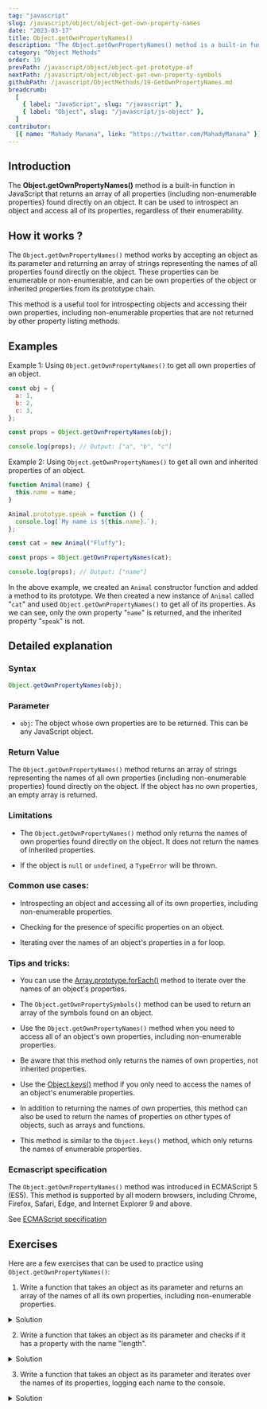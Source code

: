 ```yaml
---
tag: "javascript"
slug: /javascript/object/object-get-own-property-names
date: "2023-03-17"
title: Object.getOwnPropertyNames()
description: "The Object.getOwnPropertyNames() method is a built-in function in JavaScript that returns an array of all properties (including non-enumerable properties) found directly on an object."
category: "Object Methods"
order: 19
prevPath: /javascript/object/object-get-prototype-of
nextPath: /javascript/object/object-get-own-property-symbols
githubPath: /javascript/ObjectMethods/19-GetOwnPropertyNames.md
breadcrumb:
  [
    { label: "JavaScript", slug: "/javascript" },
    { label: "Object", slug: "/javascript/js-object" },
  ]
contributor:
  [{ name: "Mahady Manana", link: "https://twitter.com/MahadyManana" }]
---
```


## Introduction

The **Object.getOwnPropertyNames()** method is a built-in function in JavaScript that returns an array of all properties (including non-enumerable properties) found directly on an object. It can be used to introspect an object and access all of its properties, regardless of their enumerability.

## How it works ?

The `Object.getOwnPropertyNames()` method works by accepting an object as its parameter and returning an array of strings representing the names of all properties found directly on the object. These properties can be enumerable or non-enumerable, and can be own properties of the object or inherited properties from its prototype chain.

This method is a useful tool for introspecting objects and accessing their own properties, including non-enumerable properties that are not returned by other property listing methods.

## Examples

Example 1: Using `Object.getOwnPropertyNames()` to get all own properties of an object.

```js
const obj = {
  a: 1,
  b: 2,
  c: 3,
};

const props = Object.getOwnPropertyNames(obj);

console.log(props); // Output: ["a", "b", "c"]
```

Example 2: Using `Object.getOwnPropertyNames()` to get all own and inherited properties of an object.

```js
function Animal(name) {
  this.name = name;
}

Animal.prototype.speak = function () {
  console.log(`My name is ${this.name}.`);
};

const cat = new Animal("Fluffy");

const props = Object.getOwnPropertyNames(cat);

console.log(props); // Output: ["name"]
```

In the above example, we created an `Animal` constructor function and added a method to its prototype. We then created a new instance of `Animal` called "`cat`" and used `Object.getOwnPropertyNames()` to get all of its properties. As we can see, only the own property "`name`" is returned, and the inherited property "`speak`" is not.

## Detailed explanation

### Syntax

```javascript
Object.getOwnPropertyNames(obj);
```

### Parameter

- `obj`: The object whose own properties are to be returned. This can be any JavaScript object.

### Return Value

The `Object.getOwnPropertyNames()` method returns an array of strings representing the names of all own properties (including non-enumerable properties) found directly on the object. If the object has no own properties, an empty array is returned.

### Limitations

- The `Object.getOwnPropertyNames()` method only returns the names of own properties found directly on the object. It does not return the names of inherited properties.

- If the object is `null` or `undefined`, a `TypeError` will be thrown.

### Common use cases:

- Introspecting an object and accessing all of its own properties, including non-enumerable properties.

- Checking for the presence of specific properties on an object.

- Iterating over the names of an object's properties in a for loop.

### Tips and tricks:

- You can use the [Array.prototype.forEach()](/javascript/array/for-each/) method to iterate over the names of an object's properties.

- The `Object.getOwnPropertySymbols()` method can be used to return an array of the symbols found on an object.

- Use the `Object.getOwnPropertyNames()` method when you need to access all of an object's own properties, including non-enumerable properties.

- Be aware that this method only returns the names of own properties, not inherited properties.

- Use the [Object.keys()](/javascript/object/object-keys/) method if you only need to access the names of an object's enumerable properties.

- In addition to returning the names of own properties, this method can also be used to return the names of properties on other types of objects, such as arrays and functions.

- This method is similar to the `Object.keys()` method, which only returns the names of enumerable properties.

### Ecmascript specification

The `Object.getOwnPropertyNames()` method was introduced in ECMAScript 5 (ES5).
This method is supported by all modern browsers, including Chrome, Firefox, Safari, Edge, and Internet Explorer 9 and above.

See <a href="https://tc39.es/ecma262/multipage/fundamental-objects.html#sec-object.getownpropertynames" target="_blank" rel="noopener noreferrer">ECMAScript specification</a>

## Exercises

Here are a few exercises that can be used to practice using `Object.getOwnPropertyNames()`:

1. Write a function that takes an object as its parameter and returns an array of the names of all its own properties, including non-enumerable properties.

<details>

<summary>Solution</summary>

```js
function getAllProperties(obj) {
  return Object.getOwnPropertyNames(obj);
}
```

</details>

2. Write a function that takes an object as its parameter and checks if it has a property with the name "length".

<details>

<summary>Solution</summary>

```js
function hasLengthProperty(obj) {
  const props = Object.getOwnPropertyNames(obj);
  return props.includes("length");
}
```

</details>

3.  Write a function that takes an object as its parameter and iterates over the names of its properties, logging each name to the console.

<details>

<summary>Solution</summary>

```js
function logPropertyNames(obj) {
  const props = Object.getOwnPropertyNames(obj);
  props.forEach((prop) => console.log(prop));
}
```

</details>
